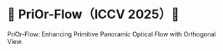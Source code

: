 # 🎉 PriOr-Flow（ICCV 2025）🎉

PriOr-Flow: Enhancing Primitive Panoramic Optical Flow with Orthogonal View.